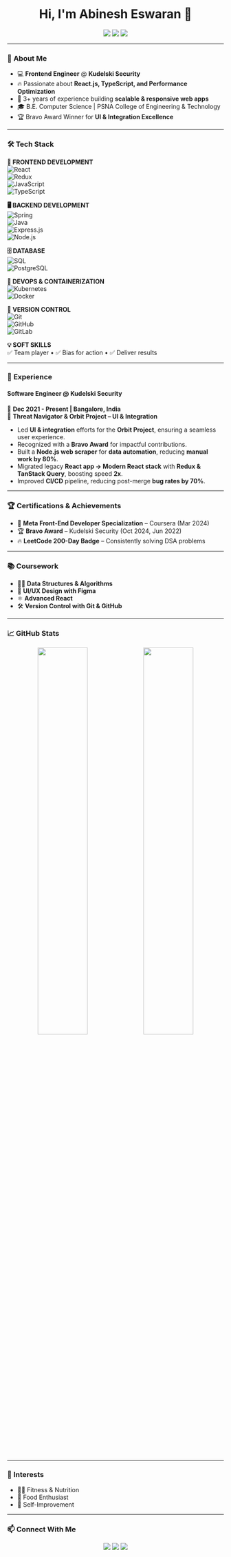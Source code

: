 <h1 align="center">Hi, I'm Abinesh Eswaran 👋</h1>
<p align="center">
  <a href="https://www.linkedin.com/in/abineshe" target="_blank"><img src="https://img.shields.io/badge/LinkedIn-0077B5?style=flat-square&logo=linkedin&logoColor=white"></a>
  <a href="mailto:heyabinesh@gmail.com"><img src="https://img.shields.io/badge/Email-D14836?style=flat-square&logo=gmail&logoColor=white"></a>
  <a href="https://abinesheswaran.github.io"><img src="https://img.shields.io/badge/Portfolio-24292e?style=flat-square&logo=github&logoColor=white"></a>
</p>

---

### 🚀 **About Me**
- 💻 **Frontend Engineer** @ **Kudelski Security**
- 🔥 Passionate about **React.js, TypeScript, and Performance Optimization**
- 🎯 3+ years of experience building **scalable & responsive web apps**
- 🎓 B.E. Computer Science | PSNA College of Engineering & Technology
- 🏆 Bravo Award Winner for **UI & Integration Excellence**

---

### 🛠️ **Tech Stack**  

**🚀 FRONTEND DEVELOPMENT**  
![React](https://img.shields.io/badge/React-20232A?style=flat-square&logo=react&logoColor=61DAFB)  
![Redux](https://img.shields.io/badge/Redux-764ABC?style=flat-square&logo=redux&logoColor=white)  
![JavaScript](https://img.shields.io/badge/JavaScript-F7DF1E?style=flat-square&logo=javascript&logoColor=black)  
![TypeScript](https://img.shields.io/badge/TypeScript-007ACC?style=flat-square&logo=typescript&logoColor=white)  

**🖥️ BACKEND DEVELOPMENT**  
![Spring](https://img.shields.io/badge/Spring-6DB33F?style=flat-square&logo=spring&logoColor=white)  
![Java](https://img.shields.io/badge/Java-ED8B00?style=flat-square&logo=java&logoColor=white)  
![Express.js](https://img.shields.io/badge/Express.js-000000?style=flat-square&logo=express&logoColor=white)  
![Node.js](https://img.shields.io/badge/Node.js-339933?style=flat-square&logo=node.js&logoColor=white)  

**🗄️ DATABASE**  
![SQL](https://img.shields.io/badge/SQL-4479A1?style=flat-square&logo=postgresql&logoColor=white)  
![PostgreSQL](https://img.shields.io/badge/PostgreSQL-336791?style=flat-square&logo=postgresql&logoColor=white)  

**🐳 DEVOPS & CONTAINERIZATION**  
![Kubernetes](https://img.shields.io/badge/Kubernetes-326CE5?style=flat-square&logo=kubernetes&logoColor=white)  
![Docker](https://img.shields.io/badge/Docker-2496ED?style=flat-square&logo=docker&logoColor=white)  

**🔗 VERSION CONTROL**  
![Git](https://img.shields.io/badge/Git-F05032?style=flat-square&logo=git&logoColor=white)  
![GitHub](https://img.shields.io/badge/GitHub-181717?style=flat-square&logo=github&logoColor=white)  
![GitLab](https://img.shields.io/badge/GitLab-FCA121?style=flat-square&logo=gitlab&logoColor=white)  

**💡 SOFT SKILLS**  
✅ Team player • ✅ Bias for action • ✅ Deliver results  

---

### 🎯 **Experience**
#### **Software Engineer @ Kudelski Security**
📍 **Dec 2021 - Present | Bangalore, India**  
🔹 **Threat Navigator & Orbit Project – UI & Integration**  
- Led **UI & integration** efforts for the **Orbit Project**, ensuring a seamless user experience.  
- Recognized with a **Bravo Award** for impactful contributions.  
- Built a **Node.js web scraper** for **data automation**, reducing **manual work by 80%**.  
- Migrated legacy **React app → Modern React stack** with **Redux & TanStack Query**, boosting speed **2x**.  
- Improved **CI/CD** pipeline, reducing post-merge **bug rates by 70%**.

---

### 🏆 **Certifications & Achievements**
- 📜 **Meta Front-End Developer Specialization** – Coursera (Mar 2024)  
- 🏆 **Bravo Award** – Kudelski Security (Oct 2024, Jun 2022)  
- 🔥 **LeetCode 200-Day Badge** – Consistently solving DSA problems  

---

### 📚 **Coursework**
- 🧑‍💻 **Data Structures & Algorithms**
- 🎨 **UI/UX Design with Figma**
- ⚛️ **Advanced React**
- 🛠️ **Version Control with Git & GitHub**

---

### 📈 **GitHub Stats**
<p align="center">
  <img src="https://github-readme-stats.vercel.app/api?username=abinesheswaran&show_icons=true&theme=radical" width="48%" />
  <img src="https://github-readme-streak-stats.herokuapp.com/?user=abinesheswaran&theme=radical" width="48%" />
</p>

---

### 🌱 **Interests**
- 🏋️‍♂️ Fitness & Nutrition
- 🍜 Food Enthusiast
- 📖 Self-Improvement  

---

### 📫 **Connect With Me**
<p align="center">
  <a href="https://www.linkedin.com/in/abineshe" target="_blank"><img src="https://img.shields.io/badge/LinkedIn-0077B5?style=flat-square&logo=linkedin&logoColor=white"></a>
  <a href="mailto:heyabinesh@gmail.com"><img src="https://img.shields.io/badge/Email-D14836?style=flat-square&logo=gmail&logoColor=white"></a>
  <a href="https://abinesheswaran.github.io"><img src="https://img.shields.io/badge/Portfolio-24292e?style=flat-square&logo=github&logoColor=white"></a>
</p>

